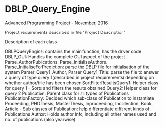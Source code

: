 # DBLP_Query_Engine
Advanced Programming Project - November, 2016

Project requirements described in file "Project Description"

Description of each class

DBLPQueryEngine: contains the main function, has the driver code
DBLP_GUI: Handles the complete GUI aspect of the project
Parse_AuthorPublications, Parse_InitialiseAuthors, Parse_InitialiseForPrediction: parse the DBLP file for initialisation of the system
Parser_Query1_Author, Parser_Query1_Title: parse the file to answer a query of type query 1(described in project requirements) depending on whether author/title has been chosen
SortFilterResultsQuery1: Helper class for query 1 - Sorts and filters the results obtained
Query2: Helper class for query 2
Publication: Parent class for all types of Publications
PublicationFactory: Decided which sub-class of Publication to instantiate
Proceeding, PHDThesis, MasterThesis, Inproceeding, Incollection, Book, Article - Sub classes of Publication: help differentiate different kinds of Publications
Author: Holds author info, including all other names used and no. of publications (also yearwise)
